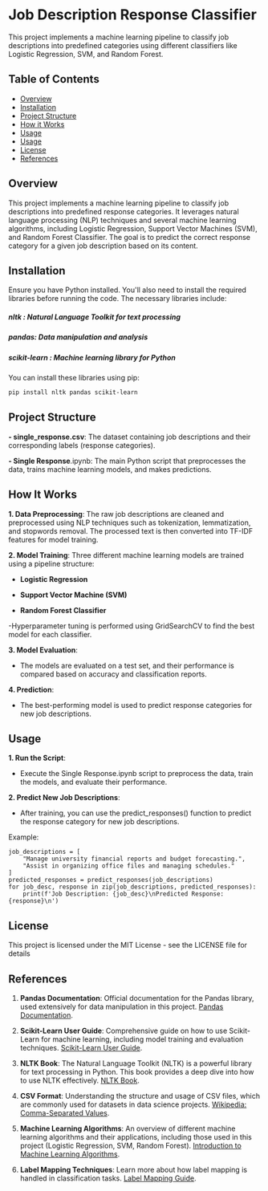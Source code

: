 #  Job Description Response Classifier
This project implements a machine learning pipeline to classify job descriptions into predefined categories using different classifiers like Logistic Regression, SVM, and Random Forest.

## Table of Contents
- [Overview](#overview)
- [Installation](#installation)
- [Project Structure](#projectstructure)
- [How it Works](#howitworks)
- [Usage](#usage)
- [Usage](#usage)
- [License](#license)
- [References](#references)

## Overview

This project implements a machine learning pipeline to classify job descriptions into predefined response categories. It leverages natural language processing (NLP) techniques and several machine learning algorithms, including Logistic Regression, Support Vector Machines (SVM), and Random Forest Classifier. The goal is to predict the correct response category for a given job description based on its content.


## Installation
Ensure you have Python installed. You'll also need to install the required libraries before running the code. The necessary libraries include:

##### nltk : Natural Language Toolkit for text processing
##### pandas: Data manipulation and analysis
##### scikit-learn : Machine learning library for Python

You can install these libraries using pip:

```bash
pip install nltk pandas scikit-learn
```
## Project Structure

**- single_response.csv**: The dataset containing job descriptions and their corresponding labels (response categories).

**- Single Response**.ipynb: The main Python script that preprocesses the data, trains machine learning models, and makes predictions.


## How It Works
**1. Data Preprocessing**:
The raw job descriptions are cleaned and preprocessed using NLP techniques such as tokenization, lemmatization, and stopwords removal.
The processed text is then converted into TF-IDF features for model training.

**2. Model Training**:
Three different machine learning models are trained using a pipeline structure:

- **Logistic Regression**

- **Support Vector Machine (SVM)**

- **Random Forest Classifier**

-Hyperparameter tuning is performed using GridSearchCV to find the best model for each classifier.

**3. Model Evaluation**:

- The models are evaluated on a test set, and their performance is compared based on accuracy and classification reports.
  
**4. Prediction**:

- The best-performing model is used to predict response categories for new job descriptions.

## Usage

**1. Run the Script**:
- Execute the Single Response.ipynb script to preprocess the data, train the models, and evaluate their performance.

**2. Predict New Job Descriptions**:

- After training, you can use the predict_responses() function to predict the response category for new job descriptions.

Example:
```
job_descriptions = [
    "Manage university financial reports and budget forecasting.",
    "Assist in organizing office files and managing schedules."
]
predicted_responses = predict_responses(job_descriptions)
for job_desc, response in zip(job_descriptions, predicted_responses):
    print(f'Job Description: {job_desc}\nPredicted Response: {response}\n')
```

## License
This project is licensed under the MIT License - see the LICENSE file for details

## References

1. **Pandas Documentation**: Official documentation for the Pandas library, used extensively for data manipulation in this project. [Pandas Documentation](https://pandas.pydata.org/pandas-docs/stable/).

2. **Scikit-Learn User Guide**: Comprehensive guide on how to use Scikit-Learn for machine learning, including model training and evaluation techniques. [Scikit-Learn User Guide](https://scikit-learn.org/stable/user_guide.html).

3. **NLTK Book**: The Natural Language Toolkit (NLTK) is a powerful library for text processing in Python. This book provides a deep dive into how to use NLTK effectively. [NLTK Book](https://www.nltk.org/book/).

4. **CSV Format**: Understanding the structure and usage of CSV files, which are commonly used for datasets in data science projects. [Wikipedia: Comma-Separated Values](https://en.wikipedia.org/wiki/Comma-separated_values).

5. **Machine Learning Algorithms**: An overview of different machine learning algorithms and their applications, including those used in this project (Logistic Regression, SVM, Random Forest). [Introduction to Machine Learning Algorithms](https://machinelearningmastery.com/a-tour-of-machine-learning-algorithms/).

6. **Label Mapping Techniques**: Learn more about how label mapping is handled in classification tasks. [Label Mapping Guide](https://example.com/label-mapping).

